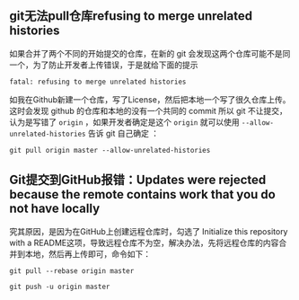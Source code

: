 ## git无法pull仓库refusing to merge unrelated histories

如果合并了两个不同的开始提交的仓库，在新的 git 会发现这两个仓库可能不是同一个，为了防止开发者上传错误，于是就给下面的提示

`fatal: refusing to merge unrelated histories`

如我在Github新建一个仓库，写了License，然后把本地一个写了很久仓库上传。这时会发现 github 的仓库和本地的没有一个共同的 commit 所以 git 不让提交，认为是写错了 `origin` ，如果开发者确定是这个 `origin` 就可以使用 `--allow-unrelated-histories`  告诉 git 自己确定 ：

 `git pull origin master --allow-unrelated-histories `



##  Git提交到GitHub报错：Updates were rejected because the remote contains work that you do not have locally 

究其原因，是因为在GitHub上创建远程仓库时，勾选了 Initialize this repository with a README这项，导致远程仓库不为空，解决办法，先将远程仓库的内容合并到本地，然后再上传即可，命令如下： 

`git pull --rebase origin master`

`git push -u origin master`
